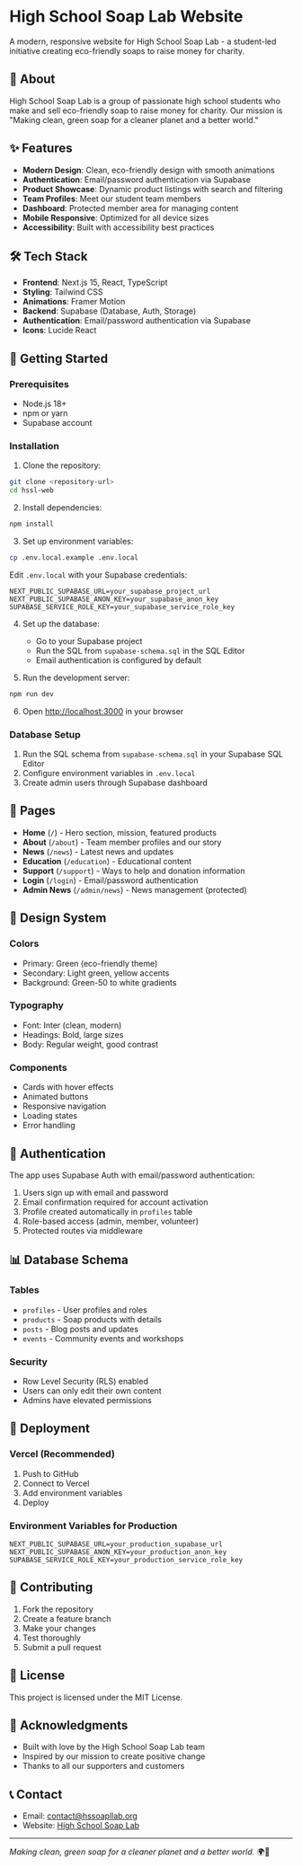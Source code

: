 # High School Soap Lab Website

A modern, responsive website for High School Soap Lab - a student-led initiative creating eco-friendly soaps to raise money for charity.

## 🌱 About

High School Soap Lab is a group of passionate high school students who make and sell eco-friendly soap to raise money for charity. Our mission is "Making clean, green soap for a cleaner planet and a better world."

## ✨ Features

- **Modern Design**: Clean, eco-friendly design with smooth animations
- **Authentication**: Email/password authentication via Supabase
- **Product Showcase**: Dynamic product listings with search and filtering
- **Team Profiles**: Meet our student team members
- **Dashboard**: Protected member area for managing content
- **Mobile Responsive**: Optimized for all device sizes
- **Accessibility**: Built with accessibility best practices

## 🛠 Tech Stack

- **Frontend**: Next.js 15, React, TypeScript
- **Styling**: Tailwind CSS
- **Animations**: Framer Motion
- **Backend**: Supabase (Database, Auth, Storage)
- **Authentication**: Email/password authentication via Supabase
- **Icons**: Lucide React

## 🚀 Getting Started

### Prerequisites

- Node.js 18+
- npm or yarn
- Supabase account

### Installation

1. Clone the repository:
```bash
git clone <repository-url>
cd hssl-web
```

2. Install dependencies:
```bash
npm install
```

3. Set up environment variables:
```bash
cp .env.local.example .env.local
```

Edit `.env.local` with your Supabase credentials:
```env
NEXT_PUBLIC_SUPABASE_URL=your_supabase_project_url
NEXT_PUBLIC_SUPABASE_ANON_KEY=your_supabase_anon_key
SUPABASE_SERVICE_ROLE_KEY=your_supabase_service_role_key
```

4. Set up the database:
   - Go to your Supabase project
   - Run the SQL from `supabase-schema.sql` in the SQL Editor
   - Email authentication is configured by default

5. Run the development server:
```bash
npm run dev
```

6. Open [http://localhost:3000](http://localhost:3000) in your browser

### Database Setup

1. Run the SQL schema from `supabase-schema.sql` in your Supabase SQL Editor
2. Configure environment variables in `.env.local`
3. Create admin users through Supabase dashboard

## 📱 Pages

- **Home** (`/`) - Hero section, mission, featured products
- **About** (`/about`) - Team member profiles and our story
- **News** (`/news`) - Latest news and updates
- **Education** (`/education`) - Educational content
- **Support** (`/support`) - Ways to help and donation information
- **Login** (`/login`) - Email/password authentication
- **Admin News** (`/admin/news`) - News management (protected)

## 🎨 Design System

### Colors
- Primary: Green (eco-friendly theme)
- Secondary: Light green, yellow accents
- Background: Green-50 to white gradients

### Typography
- Font: Inter (clean, modern)
- Headings: Bold, large sizes
- Body: Regular weight, good contrast

### Components
- Cards with hover effects
- Animated buttons
- Responsive navigation
- Loading states
- Error handling

## 🔐 Authentication

The app uses Supabase Auth with email/password authentication:

1. Users sign up with email and password
2. Email confirmation required for account activation
3. Profile created automatically in `profiles` table
4. Role-based access (admin, member, volunteer)
5. Protected routes via middleware

## 📊 Database Schema

### Tables
- `profiles` - User profiles and roles
- `products` - Soap products with details
- `posts` - Blog posts and updates
- `events` - Community events and workshops

### Security
- Row Level Security (RLS) enabled
- Users can only edit their own content
- Admins have elevated permissions

## 🚀 Deployment

### Vercel (Recommended)

1. Push to GitHub
2. Connect to Vercel
3. Add environment variables
4. Deploy

### Environment Variables for Production
```env
NEXT_PUBLIC_SUPABASE_URL=your_production_supabase_url
NEXT_PUBLIC_SUPABASE_ANON_KEY=your_production_anon_key
SUPABASE_SERVICE_ROLE_KEY=your_production_service_role_key
```

## 🤝 Contributing

1. Fork the repository
2. Create a feature branch
3. Make your changes
4. Test thoroughly
5. Submit a pull request

## 📄 License

This project is licensed under the MIT License.

## 🙏 Acknowledgments

- Built with love by the High School Soap Lab team
- Inspired by our mission to create positive change
- Thanks to all our supporters and customers

## 📞 Contact

- Email: contact@hssoapllab.org  
- Website: [High School Soap Lab](https://hssoapllab.org)

---

*Making clean, green soap for a cleaner planet and a better world.* 🌍🧼

